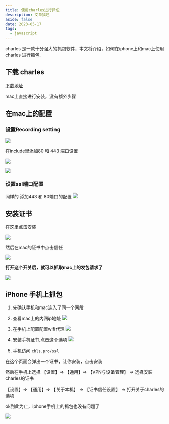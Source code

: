 ```yaml
---
title: 使用charles进行抓包
description: 文章描述
aside: false
date: 2023-05-17
tags:
  - javascript
---
```



charles 是一款十分强大的抓包软件，本文将介绍，如何在iphone上和mac上使用 charles 进行抓包.



## 下载 charles 

[下载地址](https://www.charlesproxy.com/download/) 

mac上直接进行安装，没有额外步骤


## 在mac上的配置

### 设置Recording setting

![](https://s2.loli.net/2023/05/18/HpF7vgoXKEiAz5m.png)



在include里添加80 和 443 端口设置

![](https://s2.loli.net/2023/05/18/iH8ctuRDU1vrsBO.png)


![](https://s2.loli.net/2023/05/18/WTiYU3xjwGkv9DL.png)


### 设置ssl端口配置

同样的 添加443 和 80端口的配置
![](https://s2.loli.net/2023/05/18/zqwVQBacMCSTxsl.png)


## 安装证书

在这里点击安装

![](https://s2.loli.net/2023/05/18/ogBuE3QLklA8MyN.png)


然后在mac的证书中点击信任

![](https://s2.loli.net/2023/05/18/z41EJP7qLWDn2Tk.png)

**打开这个开关后，就可以抓取mac上的发包请求了**


![](https://s2.loli.net/2023/05/18/QbtNcqFpYL42RA9.png)


## iPhone 手机上抓包

1. 先确认手机和mac连入了同一个网段
   
2. 查看mac上的内网ip地址
![](https://s2.loli.net/2023/05/18/F1vjBrXolJuTGMs.png)

3. 在手机上配置配置wifi代理
![](https://s2.loli.net/2023/05/18/S5H2oTIavQUjLhG.png)
4. 安装手机证书,点击这个选项
![](https://s2.loli.net/2023/05/18/JOmgRqeoFWdvnIM.png)

5. 手机访问 `chls.pro/ssl`
  
在这个页面会弹出一个证书，让你安装，点击安装

然后在手机上选择 【设置】=> 【通用】=> 【VPN与设备管理】 => 选择安装charles的证书

【设置】=> 【通用】=> 【关于本机】 => 【证书信任设置】 => 打开关于charles的选项

ok到此为止，iphone手机上的抓包也没有问题了

![](https://s2.loli.net/2023/05/18/aklAEh685JsZdfc.png)